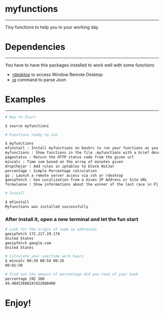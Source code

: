 # myfunctions
--------------------------------------------------------------------------------

Tiny functions to help you in your working day

# Dependencies
--------------------------------------------------------------------------------

You have to have this packages installed to work well with some functions

* [rdesktop] to access Window Remote Desktop
* [jq] command to parse Json

# Examples
--------------------------------------------------------------------------------

```sh
# How to Start

$ source myfunctions

# Functions ready to use

$ myfunctions
mfinstall : Install myfunctions on bashrc to run your functions as you open a new terminal
myfunctions : Show functions in the file .myfunctions with a brief description of what they do
pagestatus : Return the HTTP status code from the given url
mincalc : Time sum based on the array of minutes given
dropthejar : Add rules in iptables to block HotJar
percentage : Simple Percentage calculation
go : Launch a remote server access via ssh or rdesktop
geoipfetch : Geo Localization from a Given IP Address or Site URL
formulaone : Show informations about the winner of the last race in F1

# Install

$ mfinstall
Myfunctions was installed successfully
```

### After install it, open a new terminal and let the fun start

```sh
# Look for the origin of some ip addresses
geoipfetch 172.217.29.174
United States
geoipfetch google.com
United States

# Calculate your overtime work hours
$ mincalc 00:30 00:54 00:26
00:01:50

# Find out the amount of percentage did you read of your book
percentage 192 388
49.48453608247422680400
```

# Enjoy!

[//]: #
[rdesktop]: <https://github.com/rdesktop/rdesktop/releases>
[jq]: <https://stedolan.github.io/jq/>
